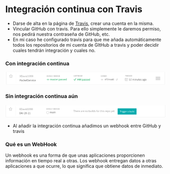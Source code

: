 # Integración continua con Travis

- Darse de alta en la página de [Travis](https://travis-ci.com), crear una cuenta en la misma.
- Vincular GitHub con travis. Para ello simplemente le daremos permiso, nos pedirá nuestra contraseña de GitHub, etc.
- En mi caso he configurado travis para que me añada automáticamente todos los repositorios de mi cuenta de GItHub a travis y poder decidir cuales tendrán integración y cuales no.

### Con integración continua

![conIntegracion](images/im1.png)

### Sin integración continua aún

![sinIntegracion](images/im2.png)

- Al añadir la integración continua añadimos un webhook entre GitHub y travis

### Qué es un WebHook

Un webhook es una forma de que unas aplicaciones proporcionen información en tiempo real a otras. Los webhook entregan datos a otras aplicaciones a que ocurre, lo que significa que obtiene datos de inmediato.